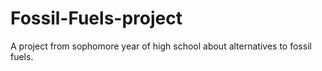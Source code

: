 # Fossil-Fuels-project
A project from sophomore year of high school about alternatives to fossil fuels.
